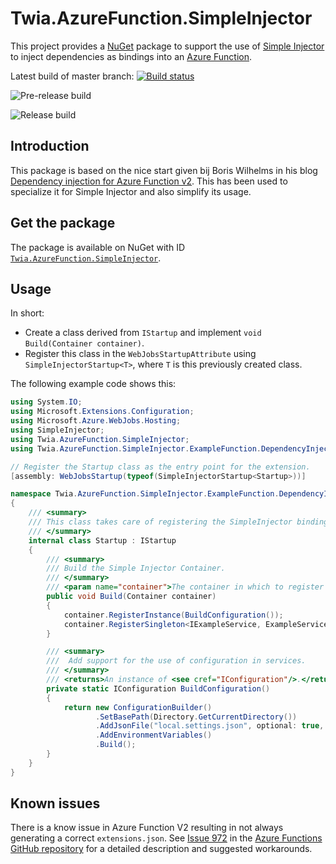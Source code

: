 # Twia.AzureFunction.SimpleInjector

This project provides a [NuGet](https://www.nuget.org/) package to support the use of [Simple Injector](https://simpleinjector.org) to inject dependencies as bindings into an [Azure Function](https://azure.microsoft.com/services/functions/).

Latest build of master branch: [![Build status](https://twia.visualstudio.com/Twia.AzureFunction.SimpleInjector/_apis/build/status/Twia.AzureFunction.SimpleInjector-CI)](https://twia.visualstudio.com/Twia.AzureFunction.SimpleInjector/_build/latest?definitionId=12)

![Pre-release build](https://twia.vsrm.visualstudio.com/_apis/public/Release/badge/ce3539e0-dd5a-4fb2-bcb0-823f6249db07/1/1)

![Release build](https://twia.vsrm.visualstudio.com/_apis/public/Release/badge/ce3539e0-dd5a-4fb2-bcb0-823f6249db07/1/2)

## Introduction

This package is based on the nice start given bij Boris Wilhelms in his blog [Dependency injection for Azure Function v2](https://blog.wille-zone.de/post/dependency-injection-for-azure-functions/). This has been used to specialize it for Simple Injector and also simplify its usage.

## Get the package

The package is available on NuGet with ID [`Twia.AzureFunction.SimpleInjector`](https://www.nuget.org/packages/Twia.AzureFunction.SimpleInjector/).

## Usage

In short:

* Create a class derived from `IStartup` and implement `void Build(Container container)`. 
* Register this class in the `WebJobsStartupAttribute` using `SimpleInjectorStartup<T>`, where `T` is this previously created class.

The following example code shows this:

```csharp
using System.IO;
using Microsoft.Extensions.Configuration;
using Microsoft.Azure.WebJobs.Hosting;
using SimpleInjector;
using Twia.AzureFunction.SimpleInjector;
using Twia.AzureFunction.SimpleInjector.ExampleFunction.DependencyInjection;

// Register the Startup class as the entry point for the extension.
[assembly: WebJobsStartup(typeof(SimpleInjectorStartup<Startup>))]

namespace Twia.AzureFunction.SimpleInjector.ExampleFunction.DependencyInjection
{
    /// <summary>
    /// This class takes care of registering the SimpleInjector bindings required bij this Function App.
    /// </summary>
    internal class Startup : IStartup
    {
        /// <summary>
        /// Build the Simple Injector Container.
        /// </summary>
        /// <param name="container">The container in which to register all dependencies.</param>
        public void Build(Container container)
        {
            container.RegisterInstance(BuildConfiguration());
            container.RegisterSingleton<IExampleService, ExampleService>();
        }

        /// <summary>
        ///  Add support for the use of configuration in services.
        /// </summary>
        /// <returns>An instance of <see cref="IConfiguration"/>.</returns>
        private static IConfiguration BuildConfiguration()
        {
            return new ConfigurationBuilder()
                   .SetBasePath(Directory.GetCurrentDirectory())
                   .AddJsonFile("local.settings.json", optional: true, reloadOnChange: false)
                   .AddEnvironmentVariables()
                   .Build();
        }
    }
}
```

## Known issues

There is a know issue in Azure Function V2 resulting in not always generating a correct `extensions.json`. See [Issue 972](https://github.com/Azure/Azure-Functions/issues/972) in the [Azure Functions GitHub repository](https://github.com/Azure/Azure-Functions) for a detailed description and suggested workarounds.